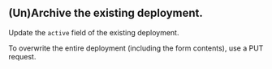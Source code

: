 ## (Un)Archive the existing deployment.

Update the `active` field of the existing deployment.

To overwrite the entire deployment (including the form contents), use a PUT request.
